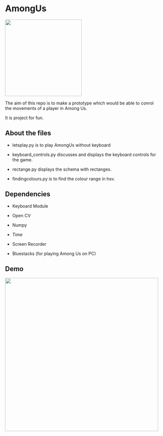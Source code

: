 # AmongUs

<img src="https://i.ibb.co/4g8RSxW/image-1.png" width="250"/>

The aim of this repo is to make a prototype which would be able to conrol the movements of a player in Among Us.

It is project for fun. 

## About the files

* letsplay.py is to play AmongUs without keyboard

* keyboard_controls.py discusses and displays the keyboard controls for the game.

* rectange.py displays the schema with rectanges.

* findingcolours.py is to find the colour range in hsv.

## Dependencies

* Keyboard Module

* Open CV

* Numpy

* Time

* Screen Recorder

* Bluestacks (for playing Among Us on PC)

## Demo

<img src="https://github.com/bhav09/AmongUs/blob/main/demo_gif.gif" width="500"/>
